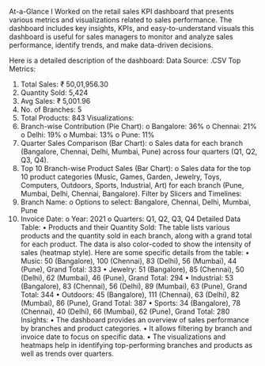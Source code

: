 At-a-Glance
I Worked on the retail sales KPI dashboard that presents various metrics and visualizations related to sales performance. The dashboard includes key insights, KPIs, and easy-to-understand visuals this dashboard is useful for sales managers to monitor and analyze sales performance, identify trends, and make data-driven decisions.

 Here is a detailed description of the dashboard:
Data Source:
.CSV
Top Metrics:
1.	Total Sales: ₹ 50,01,956.30
2.	Quantity Sold: 5,424
3.	Avg Sales: ₹ 5,001.96
4.	No. of Branches: 5
5.	Total Products: 843
Visualizations:
1.	Branch-wise Contribution (Pie Chart):
o	Bangalore: 36%
o	Chennai: 21%
o	Delhi: 19%
o	Mumbai: 13%
o	Pune: 11%
2.	Quarter Sales Comparison (Bar Chart):
o	Sales data for each branch (Bangalore, Chennai, Delhi, Mumbai, Pune) across four quarters (Q1, Q2, Q3, Q4).
3.	Top 10 Branch-wise Product Sales (Bar Chart):
o	Sales data for the top 10 product categories (Music, Games, Garden, Jewelry, Toys, Computers, Outdoors, Sports, Industrial, Art) for each branch (Pune, Mumbai, Delhi, Chennai, Bangalore).
Filter by Slicers and Timelines:
1.	Branch Name:
o	Options to select: Bangalore, Chennai, Delhi, Mumbai, Pune
2.	Invoice Date:
o	Year: 2021
o	Quarters: Q1, Q2, Q3, Q4
Detailed Data Table:
•	Products and their Quantity Sold: The table lists various products and the quantity sold in each branch, along with a grand total for each product. The data is also color-coded to show the intensity of sales (heatmap style).
Here are some specific details from the table:
•	Music: 50 (Bangalore), 100 (Chennai), 83 (Delhi), 56 (Mumbai), 44 (Pune), Grand Total: 333
•	Jewelry: 51 (Bangalore), 85 (Chennai), 50 (Delhi), 62 (Mumbai), 46 (Pune), Grand Total: 294
•	Industrial: 53 (Bangalore), 83 (Chennai), 56 (Delhi), 89 (Mumbai), 63 (Pune), Grand Total: 344
•	Outdoors: 45 (Bangalore), 111 (Chennai), 63 (Delhi), 82 (Mumbai), 86 (Pune), Grand Total: 387
•	Sports: 34 (Bangalore), 78 (Chennai), 40 (Delhi), 66 (Mumbai), 62 (Pune), Grand Total: 280
Insights:
•	The dashboard provides an overview of sales performance by branches and product categories.
•	It allows filtering by branch and invoice date to focus on specific data.
•	The visualizations and heatmaps help in identifying top-performing branches and products as well as trends over quarters.
